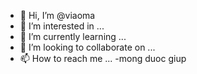 - 👋 Hi, I’m @viaoma
- 👀 I’m interested in ...
- 🌱 I’m currently learning ...
- 💞️ I’m looking to collaborate on ...
- 📫 How to reach me ...
-mong duoc giup 
<!---
viaoma/viaoma is a ✨ special ✨ repository because its `README.md` (this file) appears on your GitHub profile.
You can click the Preview link to take a look at your changes.
--->
